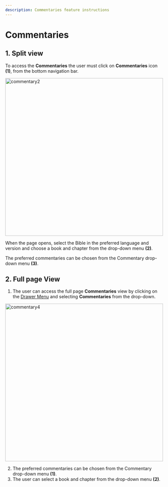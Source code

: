 ```yaml
---
description: Commentaries feature instructions
---
```


# Commentaries

## 1. Split view

To access the **Commentaries** the user must click on **Commentaries** icon **(1)**, from the bottom navigation bar.

<img src="/img/assets/commentary2.png" width="500px" alt="commentary2" className="img-border" />

When the page opens, select the Bible in the preferred language and version and choose a book and chapter from the drop-down menu **(2)**.  

The preferred commentaries can be chosen from the Commentary drop-down menu **(3)**.  
## 2. Full page View

1. The user can access the full page **Commentaries** view by clicking on the [Drawer Menu](./websiteNavigation#drawer-menu) and selecting **Commentaries** from the drop-down.

<img src="/img/assets/commentary4.png" width="500px" alt="commentary4" className="img-border" />

2. The preferred commentaries can be chosen from the Commentary drop-down menu **(1)**.  
3. The user can select a book and chapter from the drop-down menu **(2)**.



 




